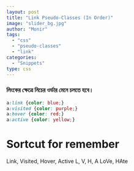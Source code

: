 ```yaml
---
layout: post
title: "Link Pseudo-Classes (In Order)"
image: "slider_bg.jpg"
author: "Monir"
tags:
  - "css"
  - "pseudo-classes"
  - "link"
categories:
  - "Snippets"
type: css  
---
```


### লিংকের ক্ষেত্রে নিচের ওর্ডার মেনে চলতে হবে।

```css
a:link {color: blue;}
a:visited {color: purple;}
a:hover {color: red;}
a:active {color: yellow;}
```

# Sortcut for remember

Link, Visited, Hover, Active
L, V, H, A
LoVe, HAte
